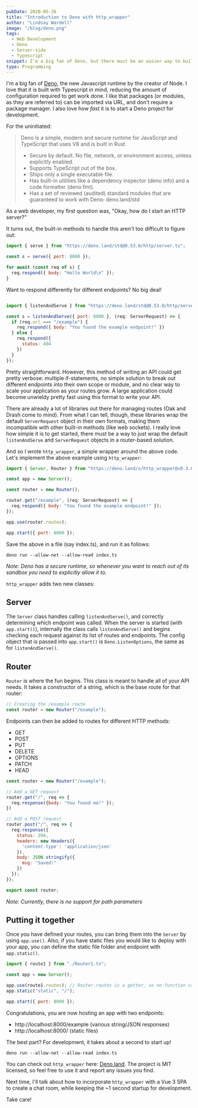 ```yaml
---
pubDate: 2020-05-26
title: "Introduction to Deno with http_wrapper"
author: "Lindsay Wardell"
image: "/blog/deno.png"
tags:
  - Web Development
  - Deno
  - Server-side
  - Typescript
snippet: I'm a big fan of Deno, but there must be an easier way to build a router-based HTTP client.
type: Programming
---
```


I'm a big fan of [Deno](https://deno.land), the new Javascript runtime by the creator of Node. I love that it is built with Typescript in mind, reducing the amount of configuration required to get work done. I like that packages (or modules, as they are referred to) can be imported via URL, and don't require a package manager. I also love how *fast* it is to start a Deno project for development.

For the uninitiated:

> Deno is a simple, modern and secure runtime for JavaScript and TypeScript that uses V8 and is built in Rust.
>
> - Secure by default. No file, network, or environment access, unless explicitly enabled.
> - Supports TypeScript out of the box.
> - Ships only a single executable file.
> - Has built-in utilities like a dependency inspector (deno info) and a code formatter (deno fmt).
> - Has a set of reviewed (audited) standard modules that are guaranteed to work with Deno: deno.land/std

As a web developer, my first question was, "Okay, how do I start an HTTP server?"

It turns out, the built-in methods to handle this aren't too difficult to figure out:

```javascript
import { serve } from "https://deno.land/std@0.53.0/http/server.ts";

const s = serve({ port: 8000 });

for await (const req of s) {
  req.respond({ body: "Hello World\n" });
}
```

Want to respond differently for different endpoints? No big deal!

```javascript

import { listenAndServe } from "https://deno.land/std@0.53.0/http/server.ts";

const s = listenAndServe({ port: 8000 }, (req: ServerRequest) => {
  if (req.url === "/example") {
    req.respond({ body: "You found the example endpoint!" })
  } else {
    req.respond({
      status: 404
    })
  }
});

```

Pretty straightforward. However, this method of writing an API could get pretty verbose: multiple if-statements, no simple solution to break out different endpoints into their own scope or module, and no clear way to scale your application as your routes grow. A large application could become unwieldy pretty fast using this format to write your API.

There are already a lot of libraries out there for managing routes (Oak and Drash come to mind). From what I can tell, though, these libraries wrap the default `ServerRequest` object in their own formats, making them incompatible with other built-in methods (like web sockets). I really love how simple it is to get started, there must be a way to just wrap the default `listenAndServe` and `ServerRequest` objects in a router-based solution.

And so I wrote `http_wrapper`, a simple wrapper around the above code. Let's implement the above example using `http_wrapper`:

```javascript
import { Server, Router } from "https://deno.land/x/http_wrapper@v0.3.0/mod.ts";

const app = new Server();

const router = new Router();

router.get("/example", (req: ServerRequest) => {
  req.respond({ body: "You found the example endpoint!" });
});

app.use(router.routes);

app.start({ port: 8000 });
```

Save the above in a file (say index.ts), and run it as follows:

```
deno run --allow-net --allow-read index.ts
```

*Note: Deno has a secure runtime, so whenever you want to reach out of its sandbox you need to explicitly allow it to.*

`http_wrapper` adds two new classes:

## Server

The `Server` class handles calling `listenAndServe()`, and correctly determining which endpoint was called. When the server is started (with `app.start()`), internally the class calls `listenAndServe()` and begins checking each request against its list of routes and endpoints. The config object that is passed into `app.start()` is `Deno.ListenOptions`, the same as for `listenAndServe()`.


## Router

`Router` is where the fun begins. This class is meant to handle all of your API needs. It takes a constructor of a string, which is the base route for that router:

```javascript
// Creating the /example route
const router = new Router("/example");
```

Endpoints can then be added to routes for different HTTP methods:

- GET
- POST
- PUT
- DELETE
- OPTIONS
- PATCH
- HEAD

```javascript
const router = new Router("/example");

// Add a GET request
router.get("/", req => {
  req.response({body: "You found me!" });
})

// Add a POST request
router.post("/", req => {
  req.response({
    status: 204,
    headers: new Headers({
      'content-type': 'application/json'
    }),
    body: JSON.stringify({
      msg: "Saved!"
    })
  });
});

export const router;
```



*Note: Currently, there is no support for path parameters*

## Putting it together

Once you have defined your routes, you can bring them into the `Server` by using `app.use()`. Also, if you have static files you would like to deploy with your app, you can define the static file folder and endpoint with `app.static()`.

```javascript
import { route1 } from "./Router1.ts";

const app = new Server();

app.use(route1.routes); // Router.routes is a getter, so no function calls are required
app.static("static", "/");

app.start({ port: 8000 });

```

Congratulations, you are now hosting an app with two endpoints:

- http://localhost:8000/example (various string/JSON responses)
- http://localhost:8000/ (static files)


The best part? For development, it takes about a second to start up!

```
deno run --allow-net --allow-read index.ts
```

You can check out `http_wrapper` here: [Deno.land](https://deno.land/x/http_wrapper). The project is MIT licensed, so feel free to use it and report any issues you find. 

Next time, I'll talk about how to incorporate `http_wrapper` with a Vue 3 SPA to create a chat room, while keeping the ~1 second startup for development.

Take care!

